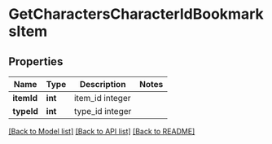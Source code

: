 # GetCharactersCharacterIdBookmarksItem

## Properties
Name | Type | Description | Notes
------------ | ------------- | ------------- | -------------
**itemId** | **int** | item_id integer | 
**typeId** | **int** | type_id integer | 

[[Back to Model list]](../README.md#documentation-for-models) [[Back to API list]](../README.md#documentation-for-api-endpoints) [[Back to README]](../README.md)


